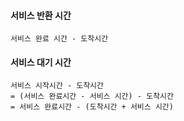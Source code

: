 #### 서비스 반환 시간
	서비스 완료 시간 - 도착시간

#### 서비스 대기 시간
	서비스 시작시간 - 도착시간
	= (서비스 완료시간 - 서비스 시간) - 도착시간
	= 서비스 완료시간 - (도착시간 + 서비스 시간)